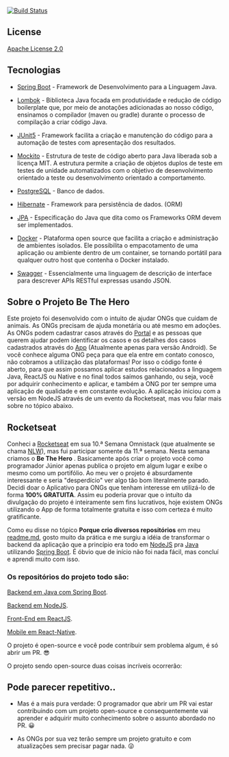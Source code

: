 [![Build Status](https://travis-ci.com/muriloalvesdev/thehero-backend.svg?branch=master)](https://travis-ci.com/muriloalvesdev/thehero-backend)

## License
[Apache License 2.0](https://github.com/muriloalvesdev/thehero-backend/blob/master/LICENSE)


## Tecnologias 

- [Spring Boot](https://spring.io/projects/spring-boot) - Framework de Desenvolvimento para a Linguagem Java.

- [Lombok](https://projectlombok.org/) - Biblioteca Java focada em produtividade e redução de código boilerplate que, por meio de anotações adicionadas ao nosso código, ensinamos o compilador (maven ou gradle) durante o processo de compilação a criar código Java.

- [JUnit5](https://junit.org/junit5/) - Framework facilita a criação e manutenção do código para a automação de testes com apresentação dos resultados.

- [Mockito](https://site.mockito.org/) - Estrutura de teste de código aberto para Java liberada sob a licença MIT. A estrutura permite a criação de objetos duplos de teste em testes de unidade automatizados com o objetivo de desenvolvimento orientado a teste ou desenvolvimento orientado a comportamento.

- [PostgreSQL](https://www.postgresql.org/download/) - Banco de dados.

- [Hibernate](https://hibernate.org/) - Framework para persistência de dados. (ORM)

- [JPA](https://hibernate.org/orm/) - Especificação do Java que dita como os Frameworks ORM devem ser implementados.

- [Docker](https://www.docker.com/) - Plataforma open source que facilita a criação e administração de ambientes isolados. Ele possibilita o empacotamento de uma aplicação ou ambiente dentro de um container, se tornando portátil para qualquer outro host que contenha o Docker instalado.

- [Swagger](https://swagger.io/) - Essencialmente uma linguagem de descrição de interface para descrever APIs RESTful expressas usando JSON.

## Sobre o Projeto Be The Hero
Este projeto foi desenvolvido com o intuito de ajudar ONGs que cuidam de animais. As ONGs precisam de ajuda monetária ou até mesmo em adoções. As ONGs podem cadastrar casos através do [Portal](https://thehero.netlify.app/) e as pessoas que querem ajudar podem identificar os casos e os detalhes dos casos cadastrados através do [App](https://play.google.com/store/apps/details?id=app.netlify.thehero) (Atualmente apenas para versão Android). Se você conhece alguma ONG peça para que ela entre em contato conosco, não cobramos a utilização das plataformas! Por isso o código fonte é aberto, para que assim possamos aplicar estudos relacionados a linguagem Java, ReactJS ou Native e no final todos saímos ganhando, ou seja, você por adquirir conhecimento e aplicar, e também a ONG por ter sempre uma aplicação de qualidade e em constante evolução. A aplicação iniciou com a versão em NodeJS através de um evento da Rocketseat, mas vou falar mais sobre no tópico abaixo.

## Rocketseat
Conheci a [Rocketseat](https://github.com/Rocketseat) em sua 10.ª Semana Omnistack (que atualmente se chama [NLW](https://blog.rocketseat.com.br/tag/nlw/)), mas fui participar somente da 11.ª semana. Nesta semana criamos o **Be The Hero** . Basicamente após criar o projeto você como programador Júnior apenas publica o projeto em algum lugar e exibe o mesmo como um portifólio. Ao meu ver o projeto é absurdamente interessante e seria "desperdício" ver algo tão bom literalmente parado. Decidi doar o Aplicativo para ONGs que tenham interesse em utilizá-lo de forma **100% GRATUITA**. Assim eu poderia provar que o intuíto da divulgação do projeto é inteiramente sem fins lucrativos, hoje existem ONGs utilizando o App de forma totalmente gratuita e isso com certeza é muito gratificante.

Como eu disse no tópico **Porque crio diversos repositórios** em meu [readme.md](https://github.com/muriloalvesdev/muriloalvesdev), gosto muito da prática e me surgiu a idéia de transformar o backend da aplicação que a princípio era todo em [NodeJS](https://nodejs.org/en/) pra [Java](https://docs.oracle.com/en/java/) utilizando [Spring Boot](https://spring.io/projects/spring-boot). É óbvio que de início não foi nada fácil, mas concluí e aprendi muito com isso. 

### Os repositórios do projeto todo são:

[Backend em Java com Spring Boot](https://github.com/muriloalvesdev/thehero-backend).

[Backend em NodeJS](https://github.com/muriloalvesdev/semanaomnistack11-backend).

[Front-End em ReactJS](https://github.com/muriloalvesdev/thehero-portal).

[Mobile em React-Native](https://play.google.com/store/apps/details?id=app.netlify.thehero).

O projeto é open-source e você pode contribuir sem problema algum, é só abrir um PR. :sunglasses: 

O projeto sendo open-source duas coisas incríveis ocorrerão:

## Pode parecer repetitivo.. 
- Mas é a mais pura verdade: O programador que abrir um PR vai estar contribuindo com um projeto open-source e consequentemente vai aprender e adquirir muito conhecimento sobre o assunto abordado no PR. :grinning:

- As ONGs por sua vez terão sempre um projeto gratuito e com atualizações sem precisar pagar nada. :stuck_out_tongue_winking_eye:
